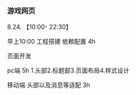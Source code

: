 ### 游戏网页

8.24. 【10:00- 22:30】

早上10:00
工程搭建
依赖配置 4h

页面开发

pc端 5h 1.头部2.标题部3.页面布局4.样式设计

移动端
头部以及消息等适配 3h
